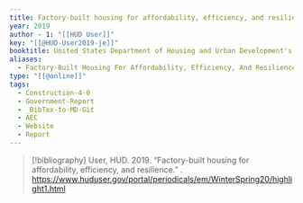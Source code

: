 ```yaml
---
title: Factory-built housing for affordability, efficiency, and resilience
year: 2019
author - 1: "[[HUD User]]"
key: "[[@HUD-User2019-je]]"
booktitle: United States Department of Housing and Urban Development's Office of Policy Development and Research
aliases:
  - Factory-Built Housing For Affordability, Efficiency, And Resilience
type: "[[@online]]"
tags:
  - Construction-4-0
  - Government-Report
  - _BibTex-to-MD-Git
  - AEC
  - Website
  - Report
---
```


> [!bibliography]
> User, HUD. 2019. “Factory-built housing for affordability, efficiency, and resilience.” . https://www.huduser.gov/portal/periodicals/em/WinterSpring20/highlight1.html